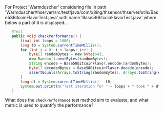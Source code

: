 For Project 'Warmduscher' considering file in path 'Warmduscher/thserver/src/test/java/com/x8ing/thsensor/thserver/utils/Base58BitcoinFlavorTest.java' with name 'Base58BitcoinFlavorTest.java' where below a part of it is displayed...
```java
   @Test
   public void checkPerformance() {
       final int loops = 1000;
       long t0 = System.currentTimeMillis();
       for (int i = 0; i < loops; i++) {
           byte[] randomBytes = new byte[64];
           new Random().nextBytes(randomBytes);
           String encode = Base58BitcoinFlavor.encode(randomBytes);
           byte[] decodedBytes = Base58BitcoinFlavor.decode(encode);
           assertEquals(Arrays.toString(randomBytes), Arrays.toString(decodedBytes));
       }
       long dt = System.currentTimeMillis() - t0;
       System.out.println("Test iteration for " + loops + " took " + dt + " ms. 1 encoding/decoding in " + (1.0 * dt / loops) + " ms.");
   }
```
What does the `checkPerformance` test method aim to evaluate, and what metric is used to quantify the performance?